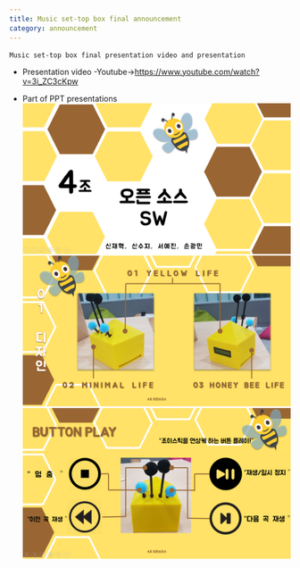 ```yaml
---
title: Music set-top box final announcement
category: announcement
---
```


```
Music set-top box final presentation video and presentation
```
<!-- more -->


- Presentation video
-Youtube->https://www.youtube.com/watch?v=3i_ZC3cKpw

-  Part of PPT presentations
![presentation1](https://raw.githubusercontent.com/Yedolseo/Yedolseo.github.io/master/_posts/presntation.png)
![presentation2](https://raw.githubusercontent.com/Yedolseo/Yedolseo.github.io/master/_posts/pre2.png)
![presentation3](https://raw.githubusercontent.com/Yedolseo/Yedolseo.github.io/master/_posts/pre3.png)


